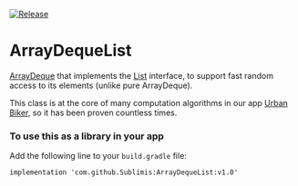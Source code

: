 [![Release](https://jitpack.io/v/Sublimis/ArrayDequeList.svg)](https://jitpack.io/#Sublimis/ArrayDequeList)


# ArrayDequeList

[ArrayDeque](https://developer.android.com/reference/java/util/ArrayDeque) that implements the [List](https://developer.android.com/reference/java/util/List) interface, to support fast random access to its elements (unlike pure ArrayDeque).

This class is at the core of many computation algorithms in our app [Urban Biker](http://urban-bike-computer.com/), so it has been proven countless times.


### To use this as a library in your app

Add the following line to your `build.gradle` file:

```
implementation 'com.github.Sublimis:ArrayDequeList:v1.0'
```
